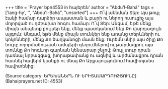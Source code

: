 +++
title = 'Prayer bpn4553 in հայերեն'
author = "Abdu'l-Bahá"
tags = ['lang-hy', '', "Abdu'l-Bahá", "unsorted"]
+++
Ո՜վ աննման Տեր: Այս թույլ էակի համար դարձիր ապաստան և բարի ու ներող ուսուցիչ այս մոլորված ու դժբախտ հոգու համար: Ո՜վ Տեր: Անգամ, եթե մենք միայն անպետք բույսեր ենք, մենք պատկանում ենք Քո վարդագույն այգուն: Անգամ, եթե մենք միայն տունկեր ենք առանց տերևների ու կոկոնների, մենք Քո ծաղկանոցի մասն ենք: Ուրեմն սնիր այս ծիլը Քո նուրբ ողորմածության ամպերի զեղումներով ու թարմացրու այս տունկը Քո հոգևոր գարնան կենսարար շնչով: Թույլ տուր դրան դառնալ նրբազգաց, խորաթափանց ու ազնիվ և արժանացրու դրան հասնել հավերժ կյանքի ու մնալ Քո Արքայությունում հավիտյանս հավիտենից:

(Source category: ԵՐԵԽԱՆԵՐՆ ՈՒ ԵՐԻՏԱՍԱՐԴՈՒԹՅՈՒՆԸ)
(Bahaiprayers.net ID: 4553)
